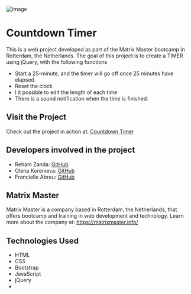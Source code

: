 ![image](https://github.com/francielleabreu/countdown-timer/assets/106924001/8d26337a-8e01-4a1c-9a79-9411af8d57b1)
<!DOCTYPE html>
<html>
<head>
    <meta charset="UTF-8">
</head>
<body>
    <h1>Countdown Timer</h1>
    <p>This is a web project developed as part of the Matrix Master bootcamp in Rotterdam, the Netherlands. The goal of this project is to create a TIMER using jQuery, with the following functions</p>
    <ul>
        <li>Start a 25-minute, and the timer will go off once 25 minutes have elapsed.</li>
        <li>Reset the clock</li>
        <li>I it possible to edit the length of each time</li>
        <li>There is a sound notification when the time is finished.</li>    
    </ul>
    <h2>Visit the Project</h2>
    <p>Check out the project in action at: <a href="https://francielleabreu.github.io/countdown-timer/">Countdown Timer</a></p>
    <h2>Developers involved in the project</h2>
    <ul>
        <li>Reham Zanda: <a href="https://github.com/rehamzanda">GitHub</a></li>
        <li>Olena Korenieva: <a href="https://github.com/ElenaKorenieva">GitHub</a></li>
        <li>Francielle Abreu: <a href="https://github.com/francielleabreu">GitHub</a></li>
    </ul>
    <h2>Matrix Master</h2>
    <p>Matrix Master is a company based in Rotterdam, the Netherlands, that offers bootcamp and training in web development and technology. Learn more about the company at: <a href="https://matrixmaster.info/">https://matrixmaster.info/</a></p>
    <h2>Technologies Used</h2>
    <ul>
        <li>HTML</li>
        <li>CSS</li>
        <li>Bootstrap</li>
        <li>JavaScript</li>
        <li>jQuery<li>      
    </ul>
</body>
</html>
